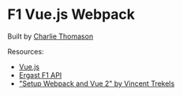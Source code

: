 # F1 Vue.js Webpack

Built by [Charlie Thomason](http://charliethomason.com)

Resources:
* [Vue.js](https://vuejs.org/v2/guide/)
* [Ergast F1 API](http://ergast.com/mrd/)
* ["Setup Webpack and Vue 2" by Vincent Trekels](https://medium.com/@vincent.trekels/setup-webpack-and-vue-2-6c1655f49dda)